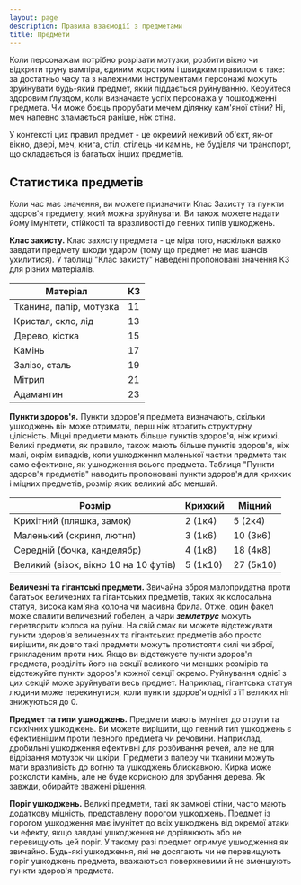 ```yaml
--- 
layout: page 
description: Правила взаємодії з предметами 
title: Предмети 
---
```


Коли персонажам потрібно розрізати мотузки, розбити вікно чи відкрити труну вампіра, єдиним жорстким і швидким правилом є таке: за достатньо часу та з належними інструментами персонажі можуть зруйнувати будь-який предмет, який піддається руйнуванню. Керуйтеся здоровим ґлуздом, коли визначаєте успіх персонажа у пошкодженні предмета. Чи може боєць прорубати мечем ділянку кам'яної стіни? Ні, меч напевно зламається раніше, ніж стіна.

У контексті цих правил предмет - це окремий неживий об'єкт, як-от вікно, двері, меч, книга, стіл, стілець чи камінь, не будівля чи транспорт, що складається із багатьох інших предметів.

## Статистика предметів
Коли час має значення, ви можете призначити Клас Захисту та пункти здоров'я предмету, який можна зруйнувати. Ви також можете надати йому імунітети, стійкості та вразливості до певних типів ушкоджень.

**Клас захисту.** Клас захисту предмета - це міра того, наскільки важко завдати предмету шкоди ударом (тому що предмет не має шансів ухилитися). У таблиці "Клас захисту" наведені пропоновані значення КЗ для різних матеріалів.

| Матеріал                | КЗ |
| ----------------------- | -- |
| Тканина, папір, мотузка | 11 |
| Кристал, скло, лід      | 13 |
| Дерево, кістка          | 15 |
| Камінь                  | 17 |
| Залізо, сталь           | 19 |
| Мітрил                  | 21 |
| Адамантин               | 23 |

**Пункти здоров'я.** Пункти здоров'я предмета визначають, скільки ушкоджень він може отримати, перш ніж втратить структурну цілісність. Міцні предмети мають більше пунктів здоров'я, ніж крихкі. Великі предмети, як правило, також мають більше пунктів здоров'я, ніж малі, окрім випадків, коли ушкодження маленької частки предмета так само ефективне, як ушкодження всього предмета. Таблиця "Пункти здоров'я предметів" наводить пропоновані пункти здоров'я для крихких і міцних предметів, розмір яких великий або менший.

| Розмір                                | Крихкий  | Міцний    |
| ------------------------------------- | -------- | --------- |
| Крихітний (пляшка, замок)             | 2 (1к4)  | 5 (2к4)   |
| Маленький (скриня, лютня)             | 3 (1к6)  | 10 (3к6)  |
| Середній (бочка, канделябр)           | 4 (1к8)  | 18 (4к8)  |
| Великий (візок, вікно 10 на 10 футів) | 5 (1к10) | 27 (5к10) |

**Величезні та гігантські предмети.** Звичайна зброя малопридатна проти багатьох величезних та гігантських предметів, таких як колосальна статуя, висока кам'яна колона чи масивна брила. Отже, один факел може спалити величезний гобелен, а чари **_землетрус_** можуть перетворити колоса на руїни. На свій смак ви можете відстежувати пункти здоров'я величезних та гігантських предметів або просто вирішити, як довго такі предмети можуть протистояти силі чи зброї, прикладеним проти них. Якщо ви відстежуєте пункти здоров'я предмета, розділіть його на секції великого чи менших розмірів та відстежуйте пункти здоров'я кожної секції окремо. Руйнування однієї з цих секцій може зруйнувати весь предмет. Наприклад, гігантська статуя людини може перекинутися, коли пункти здоров'я однієї з її великих ніг знижуються до 0.

**Предмет та типи ушкоджень.** Предмети мають імунітет до отрути та психічних ушкоджень. Ви можете вирішити, що певний тип ушкоджень є ефективнішим проти певного предмета чи речовини. Наприклад, дробильні ушкодження ефективні для розбивання речей, але не для відрізання мотузок чи шкіри. Предмети з паперу чи тканини можуть мати вразливість до вогню та ушкоджень блискавкою. Кирка може розколоти камінь, але не буде корисною для зрубання дерева. Як завжди, обирайте зважені рішення.

**Поріг ушкоджень.** Великі предмети, такі як замкові стіни, часто мають додаткову міцність, представлену порогом ушкоджень. Предмет із порогом ушкодження має імунітет до всіх ушкоджень від окремої атаки чи ефекту, якщо завдані ушкодження не дорівнюють або не перевищують цей поріг. У такому разі предмет отримує ушкодження як звичайно. Будь-які ушкодження, які не досягають чи не перевищують поріг ушкоджень предмета, вважаються поверхневими й не зменшують пункти здоров'я предмета.
